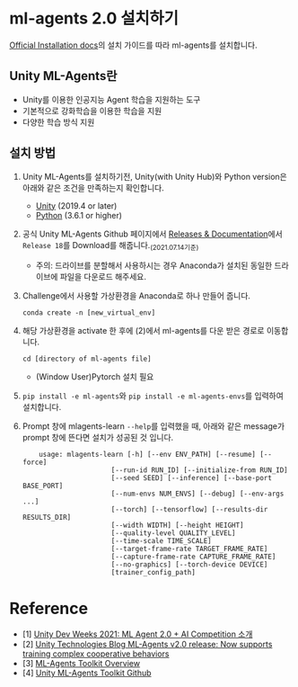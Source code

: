 # ml-agents 2.0 설치하기
[Official Installation docs](https://github.com/Unity-Technologies/ml-agents/blob/release_18_docs/docs/Installation.md)의 설치 가이드를 따라 ml-agents를 설치합니다.

## Unity ML-Agents란
- Unity를 이용한 인공지능 Agent 학습을 지원하는 도구
- 기본적으로 강화학습을 이용한 학습을 지원
- 다양한 학습 방식 지원

## 설치 방법
1. Unity ML-Agents를 설치하기전, Unity(with Unity Hub)와 Python version은 아래와 같은 조건을 만족하는지 확인합니다. 
    - [Unity](https://unity3d.com/get-unity/download) (2019.4 or later)
    - [Python](https://www.python.org/downloads/) (3.6.1 or higher)
    
2. 공식 Unity ML-Agents Github 페이지에서 [Releases & Documentation](https://github.com/Unity-Technologies/ml-agents#releases--documentation)에서 `Release 18`를 Download를 해줍니다.<sub>(2021.07.14기준)<sub/>
    - 주의: 드라이브를 분할해서 사용하시는 경우 Anaconda가 설치된 동일한 드라이브에 파일을 다운로드 해주세요.

3. Challenge에서 사용할 가상환경을 Anaconda로 하나 만들어 줍니다.
    
    `conda create -n [new_virtual_env]`
    
4. 해당 가상환경을 activate 한 후에 (2)에서 ml-agents를 다운 받은 경로로 이동합니다.
    
    `cd [directory of ml-agents file]`
    - (Window User)Pytorch 설치 필요
    
5. `pip install -e ml-agents`와 `pip install -e ml-agents-envs`를 입력하여 설치합니다.
    
    
6. Prompt 창에 mlagents-learn `--help`를 입력했을 때, 아래와 같은 message가 prompt 창에 뜬다면 설치가 성공된 것 입니다.
    
    ```
        usage: mlagents-learn [-h] [--env ENV_PATH] [--resume] [--force]
                          [--run-id RUN_ID] [--initialize-from RUN_ID]
                          [--seed SEED] [--inference] [--base-port BASE_PORT]
                          [--num-envs NUM_ENVS] [--debug] [--env-args ...]
                          [--torch] [--tensorflow] [--results-dir RESULTS_DIR]
                          [--width WIDTH] [--height HEIGHT]
                          [--quality-level QUALITY_LEVEL]
                          [--time-scale TIME_SCALE]
                          [--target-frame-rate TARGET_FRAME_RATE]
                          [--capture-frame-rate CAPTURE_FRAME_RATE]
                          [--no-graphics] [--torch-device DEVICE]
                          [trainer_config_path]
    ```

# Reference
- [1] [Unity Dev Weeks 2021: ML Agent 2.0 + AI Competition 소개](https://youtu.be/OE8Q9e0FPzU)
- [2] [Unity Technologies Blog ML-Agents v2.0 release: Now supports training complex cooperative behaviors](https://blog.unity.com/technology/ml-agents-v20-release-now-supports-training-complex-cooperative-behaviors) 
- [3] [ML-Agents Toolkit Overview](https://github.com/Unity-Technologies/ml-agents/blob/main/docs/ML-Agents-Overview.md)
- [4] [Unity ML-Agents Toolkit Github](https://github.com/Unity-Technologies/ml-agents)